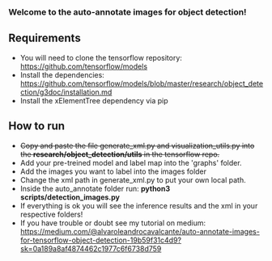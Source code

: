 ### Welcome to the auto-annotate images for object detection!

## Requirements
- You will need to clone the tensorflow repository: https://github.com/tensorflow/models
- Install the dependencies: https://github.com/tensorflow/models/blob/master/research/object_detection/g3doc/installation.md
- Install the xElementTree dependency via pip
## How to run
- ~~Copy and paste the file generate_xml.py and visualization_utils.py into the **research/object_detection/utils** in the tensorflow repo.~~
- Add your pre-treined model and label map into the 'graphs' folder.
- Add the images you want to label into the images folder
- Change the xml path in generate_xml.py to put your own local path.
- Inside the auto_annotate folder run: **python3 scripts/detection_images.py**
- If everything is ok you will see the inference results and the xml in your respective folders!
- If you have trouble or doubt see my tutorial on medium: https://medium.com/@alvaroleandrocavalcante/auto-annotate-images-for-tensorflow-object-detection-19b59f31c4d9?sk=0a189a8af4874462c1977c6f6738d759
